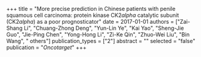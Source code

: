 +++
title = "More precise prediction in Chinese patients with penile squamous cell carcinoma: protein kinase CK2$alpha$ catalytic subunit (CK2$alpha$) as a poor prognosticator"
date = 2017-01-01
authors = ["Zai-Shang Li", "Chuang-Zhong Deng", "Yun-Lin Ye", "Kai Yao", "Sheng-Jie Guo", "Jie-Ping Chen", "Yong-Hong Li", "Zi-Ke Qin", "Zhuo-Wei Liu", "Bin Wang", " others"]
publication_types = ["2"]
abstract = ""
selected = "false"
publication = "*Oncotarget*"
+++

